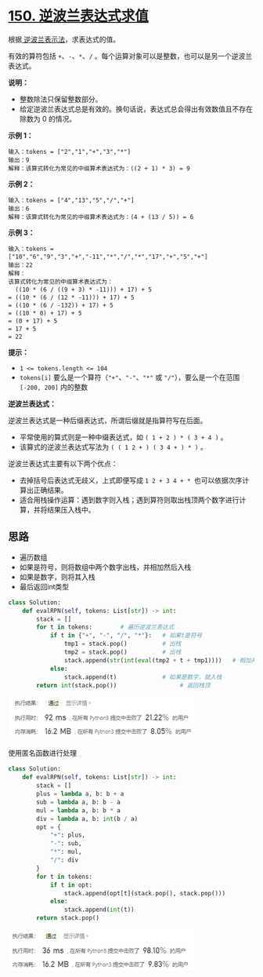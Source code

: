 # [150. 逆波兰表达式求值](https://leetcode-cn.com/problems/evaluate-reverse-polish-notation/)

根据[ 逆波兰表示法](https://baike.baidu.com/item/逆波兰式/128437)，求表达式的值。

有效的算符包括 `+`、`-`、`*`、`/` 。每个运算对象可以是整数，也可以是另一个逆波兰表达式。

 

**说明：**

- 整数除法只保留整数部分。
- 给定逆波兰表达式总是有效的。换句话说，表达式总会得出有效数值且不存在除数为 0 的情况。

 

**示例 1：**

```
输入：tokens = ["2","1","+","3","*"]
输出：9
解释：该算式转化为常见的中缀算术表达式为：((2 + 1) * 3) = 9
```

**示例 2：**

```
输入：tokens = ["4","13","5","/","+"]
输出：6
解释：该算式转化为常见的中缀算术表达式为：(4 + (13 / 5)) = 6
```

**示例 3：**

```
输入：tokens = ["10","6","9","3","+","-11","*","/","*","17","+","5","+"]
输出：22
解释：
该算式转化为常见的中缀算术表达式为：
  ((10 * (6 / ((9 + 3) * -11))) + 17) + 5
= ((10 * (6 / (12 * -11))) + 17) + 5
= ((10 * (6 / -132)) + 17) + 5
= ((10 * 0) + 17) + 5
= (0 + 17) + 5
= 17 + 5
= 22
```

 

**提示：**

- `1 <= tokens.length <= 104`
- `tokens[i]` 要么是一个算符（`"+"`、`"-"`、`"*"` 或 `"/"`），要么是一个在范围 `[-200, 200]` 内的整数

 

**逆波兰表达式：**

逆波兰表达式是一种后缀表达式，所谓后缀就是指算符写在后面。

- 平常使用的算式则是一种中缀表达式，如 `( 1 + 2 ) * ( 3 + 4 )` 。
- 该算式的逆波兰表达式写法为 `( ( 1 2 + ) ( 3 4 + ) * )` 。

逆波兰表达式主要有以下两个优点：

- 去掉括号后表达式无歧义，上式即便写成 `1 2 + 3 4 + * `也可以依据次序计算出正确结果。
- 适合用栈操作运算：遇到数字则入栈；遇到算符则取出栈顶两个数字进行计算，并将结果压入栈中。

## 思路

- 遍历数组
- 如果是符号，则将数组中两个数字出栈，并相加然后入栈
- 如果是数字，则将其入栈
- 最后返回int类型

```python
class Solution:
    def evalRPN(self, tokens: List[str]) -> int:
        stack = []
        for t in tokens:        # 遍历逆波兰表达式
            if t in {"+", "-", "/", "*"}:   # 如果t是符号
                tmp1 = stack.pop()          # 出栈
                tmp2 = stack.pop()          # 出栈
                stack.append(str(int(eval(tmp2 + t + tmp1))))   # 相加并入栈
            else:
                stack.append(t)             # 如果是数字，就入栈
        return int(stack.pop())                  # 返回栈顶
```

![image-20210320105818842](../img/image-20210320105818842.png)

使用匿名函数进行处理

```python
class Solution:
    def evalRPN(self, tokens: List[str]) -> int:
        stack = []
        plus = lambda a, b: b + a
        sub = lambda a, b: b - a
        mul = lambda a, b: b * a
        div = lambda a, b: int(b / a)
        opt = {
            "+": plus,
            "-": sub,
            "*": mul,
            "/": div
        }
        for t in tokens:
            if t in opt:
                stack.append(opt[t](stack.pop(), stack.pop()))
            else:
                stack.append(int(t))
        return stack.pop()
```

![image-20210320111430384](../img/image-20210320111430384.png)